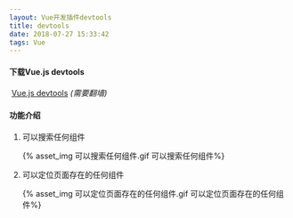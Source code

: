```yaml
---
layout: Vue开发插件devtools
title: devtools
date: 2018-07-27 15:33:42
tags: Vue
---
```


#### 下载Vue.js devtools 

​	[Vue.js devtools](https://chrome.google.com/webstore/detail/vuejs-devtools/nhdogjmejiglipccpnnnanhbledajbpd)	*(需要翻墙)*

#### 功能介绍

1. 可以搜索任何组件

   {% asset_img 可以搜索任何组件.gif  可以搜索任何组件%}

2. 可以定位页面存在的任何组件

   {% asset_img 可以定位页面存在的任何组件.gif  可以定位页面存在的任何组件%}



